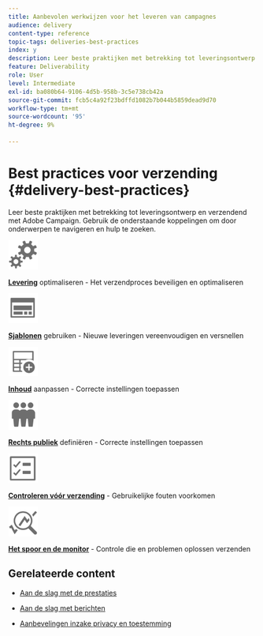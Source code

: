 ```yaml
---
title: Aanbevolen werkwijzen voor het leveren van campagnes
audience: delivery
content-type: reference
topic-tags: deliveries-best-practices
index: y
description: Leer beste praktijken met betrekking tot leveringsontwerp en verzendend met Adobe Campaign.
feature: Deliverability
role: User
level: Intermediate
exl-id: ba080b64-9106-4d5b-958b-3c5e738cb42a
source-git-commit: fcb5c4a92f23bdffd1082b7b044b5859dead9d70
workflow-type: tm+mt
source-wordcount: '95'
ht-degree: 9%

---
```


# Best practices voor verzending {#delivery-best-practices}

Leer beste praktijken met betrekking tot leveringsontwerp en verzendend met Adobe Campaign. Gebruik de onderstaande koppelingen om door onderwerpen te navigeren en hulp te zoeken.

<img src="assets/do-not-localize/optimize.svg"  width="60px">

**[Levering](optimize-delivery.md)**  optimaliseren - Het verzendproces beveiligen en optimaliseren

<img src="assets/do-not-localize/design.svg"  width="60px">

**[Sjablonen](use-templates.md)**  gebruiken - Nieuwe leveringen vereenvoudigen en versnellen

<img src="assets/do-not-localize/custom.svg"  width="60px">

**[Inhoud](design-and-personalize.md)**  aanpassen - Correcte instellingen toepassen

<img src="assets/do-not-localize/profiles.svg"  width="60px">

**[Rechts publiek](define-the-right-audience.md)**  definiëren - Correcte instellingen toepassen

<img src="assets/do-not-localize/start.svg"  width="60px">

**[Controleren vóór verzending](check-before-sending.md)**  - Gebruikelijke fouten voorkomen

<img src="assets/do-not-localize/troubleshoot.svg"  width="60px">

**[Het spoor en de monitor](track-and-monitor.md)**  - Controle die en problemen oplossen verzenden

## Gerelateerde content

* [Aan de slag met de prestaties](../../sending/using/about-deliverability.md)

* [Aan de slag met berichten](../../channels/using/get-started-communication-channels.md)

* [Aanbevelingen inzake privacy en toestemming](../../start/using/privacy.md)
